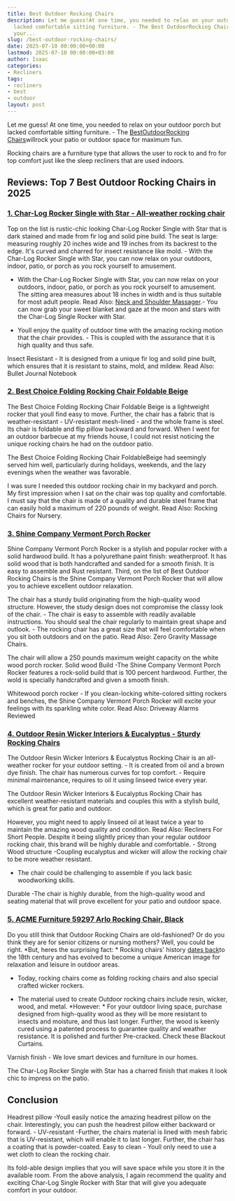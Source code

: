 ```yaml
---
title: Best Outdoor Rocking Chairs
description: Let me guess!At one time, you needed to relax on your outdoor porch but
  lacked comfortable sitting furniture. - The Best OutdoorRocking Chairswill rock
  your...
slug: /best-outdoor-rocking-chairs/
date: 2025-07-10 00:00:00+00:00
lastmod: 2025-07-10 00:00:00+03:00
author: Isaac
categories:
- Recliners
tags:
- recliners
- best
- outdoor
layout: post
---
```

Let me guess! At one time, you needed to relax on your outdoor porch but lacked comfortable sitting furniture. - The [Best](https://pestpolicy.com/best-neck-and-shoulder-massager/)[Outdoor](https://pestpolicy.com/best-outdoor-playsets-for-toddlers/)[Rocking Chairs](https://en.wikipedia.org/wiki/Rocking_chair)willrock your patio or outdoor space for maximum fun.

Rocking chairs are a furniture type that allows the user to rock to and fro for top comfort just like the sleep recliners that are used indoors.

##  Reviews: Top 7 Best Outdoor Rocking Chairs in 2025

###  [1. Char-Log Rocker Single with Star - All-weather rocking chair](https://www.amazon.com/dp/B0043JBFV2/?tag=p-policy-20)

Top on the list is rustic-chic looking Char-Log Rocker Single with Star that is dark stained and made from fir log and solid pine build. The seat is large: measuring roughly 20 inches wide and 19 inches from its backrest to the edge. It's curved and charred for insect resistance like mold. - With the Char-Log Rocker Single with Star, you can now relax on your outdoors, indoor, patio, or porch as you rock yourself to amusement.

- With the Char-Log Rocker Single with Star, you can now relax on your outdoors, indoor, patio, or porch as you rock yourself to amusement. The sitting area measures about 18 inches in width and is thus suitable for most adult people. Read Also: [Neck and Shoulder Massager](https://pestpolicy.com/best-neck-and-shoulder-massager/).- You can now grab your sweet blanket and gaze at the moon and stars with the Char-Log Single Rocker with Star.

- Youll enjoy the quality of outdoor time with the amazing rocking motion that the chair provides. - This is coupled with the assurance that it is high quality and thus safe.

Insect Resistant - It is designed from a unique fir log and solid pine built, which ensures that it is resistant to stains, mold, and mildew. Read Also: Bullet Journal Notebook

###  [2. Best Choice Folding Rocking Chair Foldable Beige](https://www.amazon.com/dp/B011JKM6TW/?tag=p-policy-20)

The Best Choice Folding Rocking Chair Foldable Beige is a lightweight rocker that youll find easy to move. Further, the chair has a fabric that is weather-resistant - UV-resistant mesh-lined - and the whole frame is steel. Its chair is foldable and flip pillow backward and forward. When I went for an outdoor barbecue at my friends house, I could not resist noticing the unique rocking chairs he had on the outdoor patio.

The Best Choice Folding Rocking Chair FoldableBeige had seemingly served him well, particularly during holidays, weekends, and the lazy evenings when the weather was favorable.

I was sure I needed this outdoor rocking chair in my backyard and porch. My first impression when I sat on the chair was top quality and comfortable. I must say that the chair is made of a quality and durable steel frame that can easily hold a maximum of 220 pounds of weight. Read Also: Rocking Chairs for Nursery.

###  [3. Shine Company Vermont Porch Rocker](https://www.amazon.com/dp/B00IVJ77UI/?tag=p-policy-20)

Shine Company Vermont Porch Rocker is a stylish and popular rocker with a solid hardwood build. It has a polyurethane paint finish: weatherproof. It has solid wood that is both handcrafted and sanded for a smooth finish. It is easy to assemble and Rust resistant. Third, on the list of Best Outdoor Rocking Chairs is the Shine Company Vermont Porch Rocker that will allow you to achieve excellent outdoor relaxation.

The chair has a sturdy build originating from the high-quality wood structure. However, the study design does not compromise the classy look of the chair. - The chair is easy to assemble with readily available instructions. You should seal the chair regularly to maintain great shape and outlook. - The rocking chair has a great size that will feel comfortable when you sit both outdoors and on the patio. Read Also: Zero Gravity Massage Chairs.

The chair will allow a 250 pounds maximum weight capacity on the white wood porch rocker. Solid wood Build -The Shine Company Vermont Porch Rocker features a rock-solid build that is 100 percent hardwood. Further, the wold is specially handcrafted and given a smooth finish.

Whitewood porch rocker - If you clean-locking white-colored sitting rockers and benches, the Shine Company Vermont Porch Rocker will excite your feelings with its sparkling white color. Read Also: Driveway Alarms Reviewed

###  [4. Outdoor Resin Wicker Interiors & Eucalyptus - Sturdy Rocking Chairs](https://www.amazon.com/dp/B00QV9V36O/?tag=p-policy-20)

The Outdoor Resin Wicker Interiors & Eucalyptus Rocking Chair is an all-weather rocker for your outdoor setting. - It is created from oil and a brown dye finish. The chair has numerous curves for top comfort. - Require minimal maintenance, requires to oil it using linseed twice every year.

The Outdoor Resin Wicker Interiors & Eucalyptus Rocking Chair has excellent weather-resistant materials and couples this with a stylish build, which is great for patio and outdoor.

However, you might need to apply linseed oil at least twice a year to maintain the amazing wood quality and condition. Read Also: Recliners For Short People. Despite it being slightly pricey than your regular outdoor rocking chair, this brand will be highly durable and comfortable. - Strong Wood structure -Coupling eucalyptus and wicker will allow the rocking chair to be more weather resistant.

- The chair could be challenging to assemble if you lack basic woodworking skills.

Durable -The chair is highly durable, from the high-quality wood and seating material that will prove excellent for your patio and outdoor space.

###  [5. ACME Furniture 59297 Arlo Rocking Chair, Black](https://www.amazon.com/dp/B01HHUG3HO/?tag=p-policy-20)

Do you still think that Outdoor Rocking Chairs are old-fashioned? Or do you think they are for senior citizens or nursing mothers? Well, you could be right. *But, heres the surprising fact: * Rocking chairs' history [dates back](https://en.wikipedia.org/wiki/Rocking_chair)to the 18th century and has evolved to become a unique American image for relaxation and leisure in outdoor areas.

- Today, rocking chairs come as folding rocking chairs and also special crafted wicker rockers.

- The material used to create Outdoor rocking chairs include resin, wicker, wood, and metal. *However: * For your outdoor living space, purchase designed from high-quality wood as they will be more resistant to insects and moisture, and thus last longer. Further, the wood is keenly cured using a patented process to guarantee quality and weather resistance. It is polished and further Pre-cracked. Check these Blackout Curtains.

Varnish finish - We love smart devices and furniture in our homes.

The Char-Log Rocker Single with Star has a charred finish that makes it look chic to impress on the patio.

##  Conclusion

Headrest pillow -Youll easily notice the amazing headrest pillow on the chair. Interestingly, you can push the headrest pillow either backward or forward. - UV-resistant -Further, the chairs material is lined with mesh fabric that is UV-resistant, which will enable it to last longer. Further, the chair has a coating that is powder-coated. Easy to clean - Youll only need to use a wet cloth to clean the rocking chair.

Its fold-able design implies that you will save space while you store it in the available room. From the above analysis, I again recommend the quality and exciting Char-Log Single Rocker with Star that will give you adequate comfort in your outdoor.

